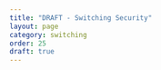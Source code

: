 ```yaml
---
title: "DRAFT - Switching Security"
layout: page
category: switching
order: 25
draft: true
---
```


